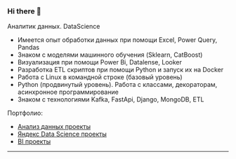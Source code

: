 ### Hi there 👋

Аналитик данных. DataScience
- Имеется опыт обработки данных при помощи Excel, Power Query, Pandas
- Знаком с моделями машинного обучения (Sklearn, CatBoost)
- Визуализация при помощи Power Bi, Datalense, Looker
- Разработка ETL скриптов при помощи Python и запуск их на Docker
- Работа с Linux в командной строке (базовый уровень)
- Python (продвинутый уровень). Работа с классами, декораторам, асинхронное программирование
- Знаком с технологиями Kafka, FastApi, Django, MongoDB, ETL



Портфолио:
- <a href="https://github.com/SirAlexFer/data_analysis" target="_blank">Анализ данных проекты</a>
- <a href="https://github.com/SirAlexFer/yandex_practicum_view" target="_blank">Яндекс Data Science проекты</a>
- <a href="https://github.com/SirAlexFer/bi_projects" target="_blank">BI проекты</a>

<!-- -
---
- Аккаунт на Codewars \
 [![codewars](https://www.codewars.com/users/SirAlexFer/badges/large)](https://www.codewars.com/users/SirAlexFer)  
- Аккаунт на LeetCode \
![Leetcode Stats](https://leetcard.jacoblin.cool/SirAlexFer)
<!-- - [Аккаунт на Kaggle](https://www.kaggle.com/gladalex) -->

---